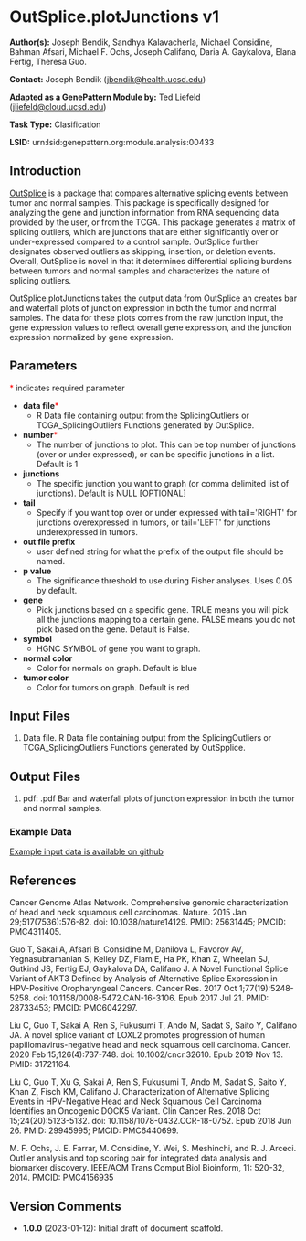 # OutSplice.plotJunctions v1

**Author(s):** Joseph Bendik, Sandhya Kalavacherla, Michael Considine, Bahman Afsari, Michael F. Ochs, Joseph Califano, Daria A. Gaykalova, Elana Fertig, Theresa Guo.  

**Contact:** Joseph Bendik (jbendik@health.ucsd.edu)

**Adapted as a GenePattern Module by:** Ted Liefeld (jliefeld@cloud.ucsd.edu)

**Task Type:** Clasification

**LSID:**  urn:lsid:genepattern.org:module.analysis:00433


## Introduction
[OutSplice](https://genepattern.github.io/OutSplice/v1/) is a package that compares alternative splicing events between tumor 
and normal samples. This package is specifically designed for analyzing the gene
and junction information from RNA sequencing data provided by the user, or from 
the TCGA. This package generates a matrix of splicing outliers, which are 
junctions that are either significantly over or under-expressed compared to a 
control sample. OutSplice further designates observed outliers as skipping, 
insertion, or deletion events. Overall, OutSplice is novel in that it determines 
differential splicing burdens between tumors and normal samples and characterizes 
the nature of splicing outliers.

OutSplice.plotJunctions takes the output data from OutSplice an creates bar 
 and waterfall plots of junction expression in both the tumor and
normal samples. The data for these plots comes from the raw junction input, the
gene expression values to reflect overall gene expression, and the junction
expression normalized by gene expression.


## Parameters

<span style="color: red;">*</span> indicates required parameter

- **data file**<span style="color: red;">*</span>
    - R Data file containing output from the SplicingOutliers or TCGA_SplicingOutliers Functions generated by OutSplice.
- **number**<span style="color: red;">*</span>
    - The number of junctions to plot. This can be top number of junctions (over or under expressed), or can be specific junctions in a list. Default is 1
- **junctions**
    - The specific junction you want to graph (or comma delimited list of junctions). Default is NULL [OPTIONAL]
- **tail**
    - 	Specify if you want top over or under expressed with tail='RIGHT' for junctions overexpressed in tumors, or tail='LEFT' for junctions underexpressed in tumors. 
- **out file prefix**
    - user defined string for what the prefix of the output file should be named.
- **p value**
    - The significance threshold to use during Fisher analyses. Uses 0.05 by default.
- **gene**
    - Pick junctions based on a specific gene. TRUE means you will pick all the junctions mapping to a certain gene. FALSE means you do not pick based on the gene. Default is False.
- **symbol**
    - 	HGNC SYMBOL of gene you want to graph. 
- **normal color**
    - Color for normals on graph. Default is blue 
- **tumor color**
    - Color for tumors on graph. Default is red

## Input Files

1.  Data file.  R Data file containing output from the SplicingOutliers or TCGA_SplicingOutliers Functions generated by OutSpplice.
    
## Output Files

  1.  pdf: <output prefix>.pdf   Bar and waterfall plots of junction expression in both the tumor and
normal samples. 

  
### Example Data

[Example input data is available on github](https://github.com/genepattern/OutSplice.plotJunctions/GpUnit/develop/test/data)

## References

Cancer Genome Atlas Network. Comprehensive genomic characterization of head and neck squamous cell carcinomas. Nature. 2015 Jan 29;517(7536):576-82. doi: 10.1038/nature14129. PMID: 25631445; PMCID: PMC4311405.

Guo T, Sakai A, Afsari B, Considine M, Danilova L, Favorov AV, Yegnasubramanian S, Kelley DZ, Flam E, Ha PK, Khan Z, Wheelan SJ, Gutkind JS, Fertig EJ, Gaykalova DA, Califano J. A Novel Functional Splice Variant of AKT3 Defined by Analysis of Alternative Splice Expression in HPV-Positive Oropharyngeal Cancers. Cancer Res. 2017 Oct 1;77(19):5248-5258. doi: 10.1158/0008-5472.CAN-16-3106. Epub 2017 Jul 21. PMID: 28733453; PMCID: PMC6042297.

Liu C, Guo T, Sakai A, Ren S, Fukusumi T, Ando M, Sadat S, Saito Y, Califano JA. A novel splice variant of LOXL2 promotes progression of human papillomavirus-negative head and neck squamous cell carcinoma. Cancer. 2020 Feb 15;126(4):737-748. doi: 10.1002/cncr.32610. Epub 2019 Nov 13. PMID: 31721164.

Liu C, Guo T, Xu G, Sakai A, Ren S, Fukusumi T, Ando M, Sadat S, Saito Y, Khan Z, Fisch KM, Califano J. Characterization of Alternative Splicing Events in HPV-Negative Head and Neck Squamous Cell Carcinoma Identifies an Oncogenic DOCK5 Variant. Clin Cancer Res. 2018 Oct 15;24(20):5123-5132. doi: 10.1158/1078-0432.CCR-18-0752. Epub 2018 Jun 26. PMID: 29945995; PMCID: PMC6440699.

M. F. Ochs, J. E. Farrar, M. Considine, Y. Wei, S. Meshinchi, and R. J.  Arceci. Outlier analysis and top scoring pair for integrated data analysis and  biomarker discovery. IEEE/ACM Trans Comput Biol Bioinform, 11: 520-32, 2014. PMCID: PMC4156935
    
## Version Comments

- **1.0.0** (2023-01-12): Initial draft of document scaffold.
